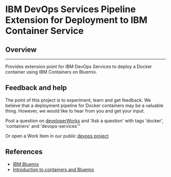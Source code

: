 # IBM DevOps Services Pipeline Extension for Deployment to IBM Container Service

## Overview
--------
Provides extension point for IBM DevOps Services to deploy a Docker container using IBM Containers on Bluemix.

## Feedback and help
The point of this project is to experiment, learn and get feedback. We believe that a deployment pipeline for Docker containers may be a valuable thing. However, we would like to hear from you and get your input.  

Post a question on [developerWorks](https://developer.ibm.com/answers/) and 'Ask a question' with tags 'docker', 'containers' and 'devops-services'"

Or open a Work Item in our public [devops project](https://hub.jazz.net/project/alchemy/Alchemy-Ostanes)

## References
- [IBM Bluemix](https://console.ng.bluemix.net/)
- [Introduction to containers and Bluemix](https://developer.ibm.com/bluemix/docs/set-up-continuous-delivery-ibm-containers/)